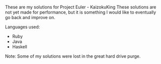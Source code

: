 These are my solutions for Project Euler - KaizokuKing
These solutions are not yet made for performance, but it 
is something I would like to eventually go back and improve on.

Languages used:
- Ruby
- Java
- Haskell

Note: Some of my solutions were lost in the great hard drive purge. 
